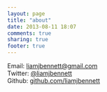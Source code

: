 ```yaml
---
layout: page
title: "about"
date: 2013-08-11 18:07
comments: true
sharing: true
footer: true
---
```


Email: liamjbennett@gmail.com
<br/>
Twitter: <a href="https://twitter.com/liamjbennett">@liamjbennett</a>
<br/>
Github: <a href="https://github.com/liamjbennett">github.com/liamjbennett</a>
